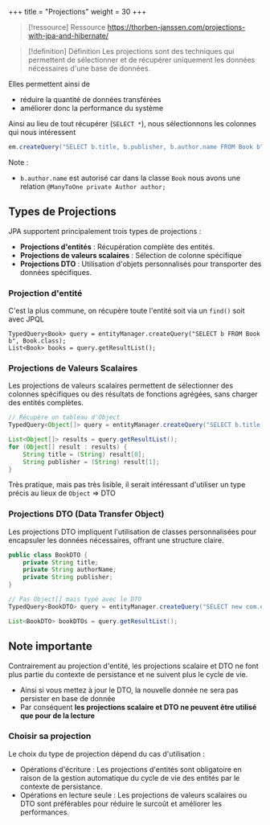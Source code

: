 +++
title = "Projections"
weight = 30
+++

> [!ressource] Ressource
> https://thorben-janssen.com/projections-with-jpa-and-hibernate/

> [!definition] Définition
> Les projections sont des techniques qui permettent de sélectionner et de récupérer uniquement les données nécessaires d'une base de données.

Elles permettent ainsi de
- réduire la quantité de données transférées
- améliorer donc la performance du système

Ainsi au lieu de tout récupérer (`SELECT *`), nous sélectionnons les colonnes qui nous intéressent 

```java
em.createQuery("SELECT b.title, b.publisher, b.author.name FROM Book b");
```

Note :
-  `b.author.name` est autorisé car dans la classe `Book` nous avons une relation `@ManyToOne private Author author;`
  

## Types de Projections

JPA supportent principalement trois types de projections :
-  **Projections d'entités** : Récupération complète des entités.
-  **Projections de valeurs scalaires** : Sélection de colonne spécifique
-  **Projections DTO** : Utilisation d'objets personnalisés pour transporter des données spécifiques.
  

### Projection d'entité
C'est la plus commune, on récupère toute l'entité soit via un `find()` soit avec JPQL

```
TypedQuery<Book> query = entityManager.createQuery("SELECT b FROM Book b", Book.class);
List<Book> books = query.getResultList();
```

### Projections de Valeurs Scalaires
Les projections de valeurs scalaires permettent de sélectionner des colonnes spécifiques ou des résultats de fonctions agrégées, sans charger des entités complètes.

```java
// Récupère un tableau d'Object
TypedQuery<Object[]> query = entityManager.createQuery("SELECT b.title, b.publisher FROM Book b", Object[].class);

List<Object[]> results = query.getResultList();
for (Object[] result : results) {
    String title = (String) result[0];
    String publisher = (String) result[1];
}
```

Très pratique, mais pas très lisible, il serait intéressant d'utiliser un type précis au lieux de `Object` => DTO

### Projections DTO (Data Transfer Object)
Les projections DTO impliquent l'utilisation de classes personnalisées pour encapsuler les données nécessaires, offrant une structure claire.

```java
public class BookDTO {
    private String title;
    private String authorName;
    private String publisher;
}
```

```java
// Pas Object[] mais typé avec le DTO
TypedQuery<BookDTO> query = entityManager.createQuery("SELECT new com.example.BookDTO(b.title, b.author.name, b.publisher) FROM Book b", BookDTO.class);

List<BookDTO> bookDTOs = query.getResultList();
```

## Note importante
Contrairement au projection d'entité, les projections scalaire et DTO ne font plus partie du contexte de persistance et ne suivent plus le cycle de vie. 
- Ainsi si vous mettez à jour le DTO, la nouvelle donnée ne sera pas persister en base de donnée
- Par conséquent **les projections scalaire et DTO ne peuvent être utilisé que pour de la lecture**
  
### Choisir sa projection
Le choix du type de projection dépend du cas d'utilisation :

- Opérations d'écriture : Les projections d'entités sont obligatoire en raison de la gestion automatique du cycle de vie des entités par le contexte de persistance.
- Opérations en lecture seule : Les projections de valeurs scalaires ou DTO sont préférables pour réduire le surcoût et améliorer les performances.